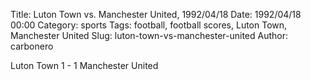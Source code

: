 Title: Luton Town vs. Manchester United, 1992/04/18
Date: 1992/04/18 00:00
Category: sports
Tags: football, football scores, Luton Town, Manchester United
Slug: luton-town-vs-manchester-united
Author: carbonero


Luton Town 1 - 1 Manchester United

